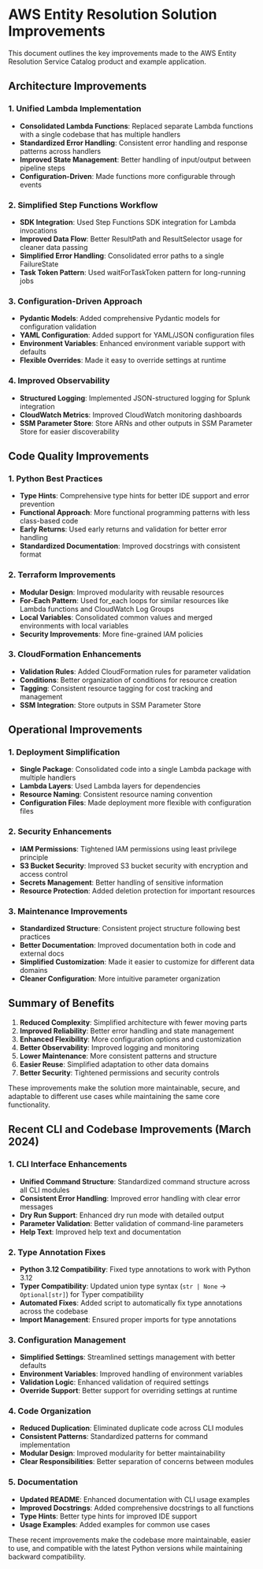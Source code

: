 # AWS Entity Resolution Solution Improvements

This document outlines the key improvements made to the AWS Entity Resolution Service Catalog product and example application.

## Architecture Improvements

### 1. Unified Lambda Implementation

- **Consolidated Lambda Functions**: Replaced separate Lambda functions with a single codebase that has multiple handlers
- **Standardized Error Handling**: Consistent error handling and response patterns across handlers
- **Improved State Management**: Better handling of input/output between pipeline steps
- **Configuration-Driven**: Made functions more configurable through events

### 2. Simplified Step Functions Workflow

- **SDK Integration**: Used Step Functions SDK integration for Lambda invocations
- **Improved Data Flow**: Better ResultPath and ResultSelector usage for cleaner data passing
- **Simplified Error Handling**: Consolidated error paths to a single FailureState
- **Task Token Pattern**: Used waitForTaskToken pattern for long-running jobs

### 3. Configuration-Driven Approach

- **Pydantic Models**: Added comprehensive Pydantic models for configuration validation
- **YAML Configuration**: Added support for YAML/JSON configuration files
- **Environment Variables**: Enhanced environment variable support with defaults
- **Flexible Overrides**: Made it easy to override settings at runtime

### 4. Improved Observability

- **Structured Logging**: Implemented JSON-structured logging for Splunk integration
- **CloudWatch Metrics**: Improved CloudWatch monitoring dashboards
- **SSM Parameter Store**: Store ARNs and other outputs in SSM Parameter Store for easier discoverability

## Code Quality Improvements

### 1. Python Best Practices

- **Type Hints**: Comprehensive type hints for better IDE support and error prevention
- **Functional Approach**: More functional programming patterns with less class-based code
- **Early Returns**: Used early returns and validation for better error handling
- **Standardized Documentation**: Improved docstrings with consistent format

### 2. Terraform Improvements

- **Modular Design**: Improved modularity with reusable resources
- **For-Each Pattern**: Used for_each loops for similar resources like Lambda functions and CloudWatch Log Groups
- **Local Variables**: Consolidated common values and merged environments with local variables
- **Security Improvements**: More fine-grained IAM policies

### 3. CloudFormation Enhancements

- **Validation Rules**: Added CloudFormation rules for parameter validation
- **Conditions**: Better organization of conditions for resource creation
- **Tagging**: Consistent resource tagging for cost tracking and management
- **SSM Integration**: Store outputs in SSM Parameter Store

## Operational Improvements

### 1. Deployment Simplification

- **Single Package**: Consolidated code into a single Lambda package with multiple handlers
- **Lambda Layers**: Used Lambda layers for dependencies
- **Resource Naming**: Consistent resource naming convention
- **Configuration Files**: Made deployment more flexible with configuration files

### 2. Security Enhancements

- **IAM Permissions**: Tightened IAM permissions using least privilege principle
- **S3 Bucket Security**: Improved S3 bucket security with encryption and access control
- **Secrets Management**: Better handling of sensitive information
- **Resource Protection**: Added deletion protection for important resources

### 3. Maintenance Improvements

- **Standardized Structure**: Consistent project structure following best practices
- **Better Documentation**: Improved documentation both in code and external docs
- **Simplified Customization**: Made it easier to customize for different data domains
- **Cleaner Configuration**: More intuitive parameter organization

## Summary of Benefits

1. **Reduced Complexity**: Simplified architecture with fewer moving parts
2. **Improved Reliability**: Better error handling and state management
3. **Enhanced Flexibility**: More configuration options and customization
4. **Better Observability**: Improved logging and monitoring
5. **Lower Maintenance**: More consistent patterns and structure
6. **Easier Reuse**: Simplified adaptation to other data domains
7. **Better Security**: Tightened permissions and security controls

These improvements make the solution more maintainable, secure, and adaptable to different use cases while maintaining the same core functionality.

## Recent CLI and Codebase Improvements (March 2024)

### 1. CLI Interface Enhancements

- **Unified Command Structure**: Standardized command structure across all CLI modules
- **Consistent Error Handling**: Improved error handling with clear error messages
- **Dry Run Support**: Enhanced dry run mode with detailed output
- **Parameter Validation**: Better validation of command-line parameters
- **Help Text**: Improved help text and documentation

### 2. Type Annotation Fixes

- **Python 3.12 Compatibility**: Fixed type annotations to work with Python 3.12
- **Typer Compatibility**: Updated union type syntax (`str | None` → `Optional[str]`) for Typer compatibility
- **Automated Fixes**: Added script to automatically fix type annotations across the codebase
- **Import Management**: Ensured proper imports for type annotations

### 3. Configuration Management

- **Simplified Settings**: Streamlined settings management with better defaults
- **Environment Variables**: Improved handling of environment variables
- **Validation Logic**: Enhanced validation of required settings
- **Override Support**: Better support for overriding settings at runtime

### 4. Code Organization

- **Reduced Duplication**: Eliminated duplicate code across CLI modules
- **Consistent Patterns**: Standardized patterns for command implementation
- **Modular Design**: Improved modularity for better maintainability
- **Clear Responsibilities**: Better separation of concerns between modules

### 5. Documentation

- **Updated README**: Enhanced documentation with CLI usage examples
- **Improved Docstrings**: Added comprehensive docstrings to all functions
- **Type Hints**: Better type hints for improved IDE support
- **Usage Examples**: Added examples for common use cases

These recent improvements make the codebase more maintainable, easier to use, and compatible with the latest Python versions while maintaining backward compatibility.
